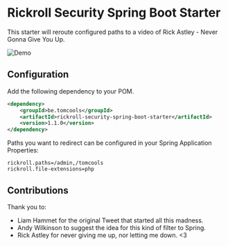 # Rickroll Security Spring Boot Starter

This starter will reroute configured paths to a video of Rick Astley - Never Gonna Give You Up.

![Demo](https://github.com/TomCools/rickroll-security-spring-boot-starter/blob/master/docs/rickroll-demo.gif)

## Configuration

Add the following dependency to your POM.

```xml
<dependency>
    <groupId>be.tomcools</groupId>
    <artifactId>rickroll-security-spring-boot-starter</artifactId>
    <version>1.1.0</version>
</dependency>
```

Paths you want to redirect can be configured in your Spring Application Properties:

```
rickroll.paths=/admin,/tomcools
rickroll.file-extensions=php
```


## Contributions
Thank you to:
- Liam Hammet for the original Tweet that started all this madness.
- Andy Wilkinson to suggest the idea for this kind of filter to Spring.
- Rick Astley for never giving me up, nor letting me down. <3